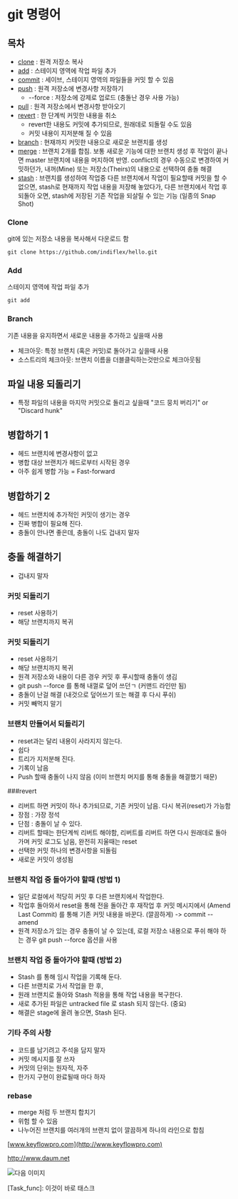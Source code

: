 # git 명령어

## 목차

- [clone](#clone) : 원격 저장소 복사
- [add](#add) : 스테이지 영역에 작업 파일 추가 
- [commit](#commit) : 세이브, 스테이지 영역의 파일들을 커밋 할 수 있음
- [push](#push) : 원격 저장소에 변경사항 저장하기
	- --force : 저장소에 강제로 업로드 (충돌난 경우 사용 가능) 
- [pull](#pull) : 원격 저장소에서 변경사항 받아오기
- [revert](#revert) : 한 단계씩 커밋한 내용을 취소
	- revert한 내용도 커밋에 추가되므로, 원래데로 되돌릴 수도 있음
	- 커밋 내용이 지저분해 질 수 있음
- [branch](#branch) : 현재까지 커밋한 내용으로 새로운 브랜치를 생성
- [merge](#merge) : 브랜치 2개를 합침. 보통 새로운 기능에 대한 브랜치 생성 후 작업이 끝나면 master 브랜치에 내용을 머지하여 반영. conflict의 경우 수동으로 변경하여 커밋하던가, 내꺼(Mine) 또는 저장소(Theirs)의 내용으로 선택하여 충돌 해결
- [stash](#stash) : 브랜치를 생성하여 작업중 다른 브랜치에서 작업이 필요할때 커밋을 할 수 없으면, stash로 현재까지 작업 내용을 저장해 놓았다가, 다른 브랜치에서 작업 후 되돌아 오면, stash에 저장된 기존 작업을 되살릴 수 있는 기능 (일종의 Snap Shot)

<a name="clone"></a>
### Clone
git에 있는 저장소 내용을 복사해서 다운로드 함

~~~html
git clone https://github.com/indiflex/hello.git
~~~

<a name="add"></a>
### Add  
스테이지 영역에 작업 파일 추가

~~~html
git add
~~~

<a name="branch"></a>
### Branch
기존 내용을 유지하면서 새로운 내용을 추가하고 싶을때 사용  

- 체크아웃: 특정 브랜치 (혹은 커밋)로 돌아가고 싶을때 사용
- 소스트리의 체크아웃: 브랜치 이름을 더블클릭하는것만으로 체크아웃됨


## 파일 내용 되돌리기

- 특정 파일의 내용을 마지막 커밋으로 돌리고 싶을때 "코드 뭉치 버리기" or "Discard hunk"


## 병합하기 1

- 헤드 브랜치에 변경사항이 없고
- 병합 대상 브랜치가 헤드로부터 시작된 경우
- 아주 쉽게 병합 가능 = Fast-forward

## 병합하기 2
- 헤드 브랜치에 추가적인 커밋이 생기는 경우
- 진짜 병합이 필요해 진다.
- 충돌이 안나면 좋은데, 충돌이 나도 겁내지 말자

## 충돌 해결하기

- 겁내지 말자

### 커밋 되돌리기
- reset 사용하기
- 해당 브랜치까지 복귀

### 커밋 되돌리기

- reset 사용하기
- 해당 브랜치까지 복귀
- 원격 저장소와 내용이 다른 경우 커밋 후 푸시할때 충돌이 생김
- git push --force 를 통해 내껄로 덮어 쓰던ㄱ (커맨드 라인만 됨)
- 충돌이 난걸 해결 (내것으로 덮어쓰기 또는 해결 후 다시 푸쉬)
- 커밋 빼먹지 말기

### 브랜치 만들어서 되돌리기

- reset과는 달리 내용이 사라지지 않는다.
- 쉽다
- 트리가 지저분해 진다. 
- 기록이 남음
- Push 할때 충돌이 나지 않음 (이미 브랜치 머지를 통해 충돌을 해결했기 때문)

<a name="revert"></a>
###revert

- 리버트 하면 커밋이 하나 추가되므로, 기존 커밋이 남음. 다시 복귀(reset)가 가능함
- 장점 : 가장 정석
- 단점 : 충돌이 날 수 있다.
- 리버트 할때는 한단계씩 리버트 해야함, 리버트를 리버트 하면 다시 원래데로 돌아가며 커밋 로그도 남음, 완전히 지울때는 reset
- 선택한 커밋 하나의 변경사항을 되돌림
- 새로운 커밋이 생성됨

### 브랜치 작업 중 돌아가야 할때 (방법 1)

- 일단 로컬에서 적당히 커밋 후 다른 브랜치에서 작업한다.
- 작업후 돌아와서 reset을 통해 전을 돌아간 후 재작업 후 커밋 메시지에서 (Amend Last Commit) 를 통해 기존 커밋 내용을 바꾼다. (깔끔하게) -> commit --amend
- 원격 저장소가 있는 경우 충돌이 날 수 있는데, 로컬 저장소 내용으로 푸쉬 해야 하는 경우 git push --force 옵션을 사용

### 브랜치 작업 중 돌아가야 할때 (방법 2)

- Stash 를 통해 임시 작업을 기록해 둔다.
- 다른 브랜치로 가서 작업을 한 후, 
- 원래 브랜치로 돌아와 Stash 적용을 통해 작업 내용을 복구한다.
- 새로 추가된 파일은 untracked file 로 stash 되지 않는다. (중요)
- 해결은 stage에 올려 놓으면, Stash 된다.

### 기타 주의 사항

- 코드를 남기려고 주석을 담지 말자
- 커밋 메시지를 잘 쓰자
- 커밋의 단위는 원자적, 자주
- 한가지 구현이 완료될때 마다 하자

<a name="rebase"></a>
### rebase

- merge 처럼 두 브랜치 합치기
- 위험 할 수 있음
- 나누어진 브랜치를 여러개의 브랜치 없이 깔끔하게 하나의 라인으로 합침




[www.keyflowpro.com](http://www.keyflowpro.com)

<http://www.daum.net>

![다음 이미지](https://t1.daumcdn.net/daumtop_chanel/op/20170315064553027.png)

[Task_func]: 이것이 바로 태스크  
